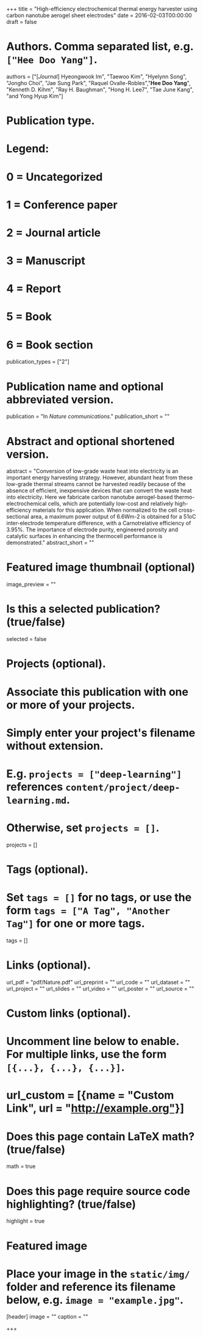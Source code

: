 +++
title = "High-efficiency electrochemical thermal energy harvester using carbon nanotube aerogel sheet electrodes"
date = 2016-02-03T00:00:00
draft = false

# Authors. Comma separated list, e.g. `["Hee Doo Yang"]`.
authors = ["[*Journal*] Hyeongwook Im", "Taewoo Kim", "Hyelynn Song", "Jongho Choi", "Jae Sung Park", "Raquel Ovalle-Robles","**Hee Doo Yang**", "Kenneth D. Kihm", "Ray H. Baughman", "Hong H. Lee7", "Tae June Kang", "and Yong Hyup Kim"]


# Publication type.
# Legend:
# 0 = Uncategorized
# 1 = Conference paper
# 2 = Journal article
# 3 = Manuscript
# 4 = Report
# 5 = Book
# 6 = Book section
publication_types = ["2"]

# Publication name and optional abbreviated version.
publication = "In *Nature communications*."
publication_short = ""

# Abstract and optional shortened version.
abstract = "Conversion of low-grade waste heat into electricity is an important energy harvesting strategy. However, abundant heat from these low-grade thermal streams cannot be harvested readily because of the absence of efficient, inexpensive devices that can convert the waste heat into electricity. Here we fabricate carbon nanotube aerogel-based thermo-electrochemical cells, which are potentially low-cost and relatively high-efficiency materials for this application. When normalized to the cell cross-sectional area, a maximum power output
of 6.6Wm-2 is obtained for a 51oC inter-electrode temperature difference, with a Carnotrelative efficiency of 3.95%. The importance of electrode purity, engineered porosity and catalytic surfaces in enhancing the thermocell performance is demonstrated."
abstract_short = ""

# Featured image thumbnail (optional)
image_preview = ""

# Is this a selected publication? (true/false)
selected = false

# Projects (optional).
#   Associate this publication with one or more of your projects.
#   Simply enter your project's filename without extension.
#   E.g. `projects = ["deep-learning"]` references `content/project/deep-learning.md`.
#   Otherwise, set `projects = []`.
projects = []

# Tags (optional).
#   Set `tags = []` for no tags, or use the form `tags = ["A Tag", "Another Tag"]` for one or more tags.
tags = []

# Links (optional).
url_pdf = "pdf/Nature.pdf"
url_preprint = ""
url_code = ""
url_dataset = ""
url_project = ""
url_slides = ""
url_video = ""
url_poster = ""
url_source = ""

# Custom links (optional).
#   Uncomment line below to enable. For multiple links, use the form `[{...}, {...}, {...}]`.
# url_custom = [{name = "Custom Link", url = "http://example.org"}]

# Does this page contain LaTeX math? (true/false)
math = true

# Does this page require source code highlighting? (true/false)
highlight = true

# Featured image
# Place your image in the `static/img/` folder and reference its filename below, e.g. `image = "example.jpg"`.
[header]
image = ""
caption = ""

+++
